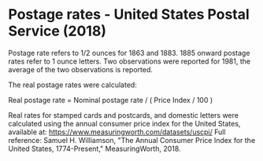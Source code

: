# Postage rates - United States Postal Service (2018)

Postage rate refers to 1/2 ounces for 1863 and 1883. 1885 onward postage rates refer to 1 ounce letters. Two observations were reported for 1981, the average of the two observations is reported.

The real postage rates were calculated: 

Real postage rate = Nominal postage rate / ( Price Index / 100 )

Real rates for stamped cards and postcards, and domestic letters were calculated using the annual consumer price index for the United States, available at: https://www.measuringworth.com/datasets/uscpi/
Full reference: Samuel H. Williamson, "The Annual Consumer Price Index for the United States, 1774-Present," MeasuringWorth, 2018. 